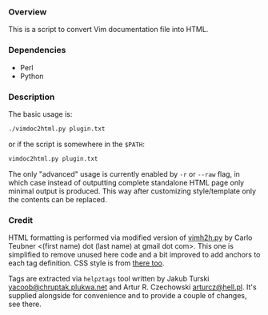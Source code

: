 ### Overview ###

This is a script to convert Vim documentation file into HTML.

### Dependencies ###

* Perl
* Python

### Description ###

The basic usage is:

```bash
./vimdoc2html.py plugin.txt
```

or if the script is somewhere in the `$PATH`:

```bash
vimdoc2html.py plugin.txt
```

The only "advanced" usage is currently enabled by `-r` or `--raw` flag, in which
case instead of outputting complete standalone HTML page only minimal output is
produced.  This way after customizing style/template only the contents can be
replaced.

### Credit ###

HTML formatting is performed via modified version of
[vimh2h.py](https://github.com/c4rlo/vimhelp/blob/master/vimh2h.py) by Carlo
Teubner <(first name) dot (last name) at gmail dot com>.  This one is simplified
to remove unused here code and a bit improved to add anchors to each tag
definition.  CSS style is from
[there too](https://github.com/c4rlo/vimhelp/blob/master/static/vimhelp.css).

Tags are extracted via `helpztags` tool written by Jakub Turski
<yacoob@chruptak.plukwa.net> and Artur R. Czechowski <arturcz@hell.pl>.  It's
supplied alongside for convenience and to provide a couple of changes, see
there.
